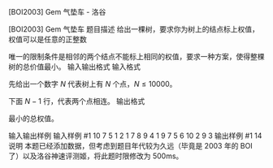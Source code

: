 



[BOI2003] Gem 气垫车 - 洛谷














[BOI2003] Gem 气垫车
题目描述
给出一棵树，要求你为树上的结点标上权值，权值可以是任意的正整数 

唯一的限制条件是相邻的两个结点不能标上相同的权值，要求一种方案，使得整棵树的总价值最小。
输入输出格式
输入格式

先给出一个数字 $N$ 代表树上有 $N$ 个点，$N \le 10000$。

下面 $N-1$ 行，代表两个点相连。
输出格式

最小的总权值。


输入输出样例
输入样例 #1
10 
7 5 
1 2 
1 7 
8 9 
4 1 
9 7 
5 6 
10 2 
9 3
输出样例 #1
14
说明
本题已经添加数据，但考虑到题目年代较为久远（毕竟是 2003 年的 BOI 了）以及洛谷神速评测姬，将此题时限修改为 500ms。






